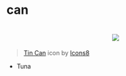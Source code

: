 # can

<h1 align="center">
  <img src="https://img.icons8.com/cotton/50/000000/tin-can.png"/>
</h1>

> <a target="_blank" href="https://icons8.com/icon/65457/tin-can">Tin Can</a> icon by <a target="_blank" href="https://icons8.com">Icons8</a>

- Tuna